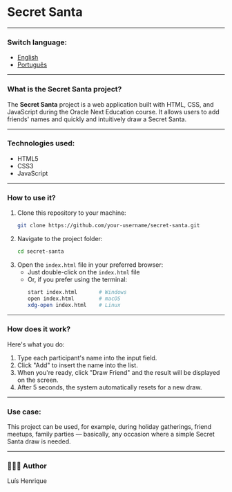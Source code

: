 
# Secret Santa  
---
### Switch language:
- [English](https://github.com/louuispy/Challenge-Secret-Friend/blob/main/README-en.md)
- [Português](https://github.com/louuispy/Challenge-Secret-Friend/blob/main/README.md)

---

### What is the Secret Santa project?

The **Secret Santa** project is a web application built with HTML, CSS, and JavaScript during the Oracle Next Education course. It allows users to add friends' names and quickly and intuitively draw a Secret Santa.

---

### Technologies used:
- HTML5  
- CSS3  
- JavaScript

---

### How to use it?

1. Clone this repository to your machine:
   ```bash
   git clone https://github.com/your-username/secret-santa.git
   ```
2. Navigate to the project folder:
   ```bash
   cd secret-santa
   ```
3. Open the `index.html` file in your preferred browser:
   - Just double-click on the `index.html` file
   - Or, if you prefer using the terminal:
     ```bash
     start index.html       # Windows
     open index.html        # macOS
     xdg-open index.html    # Linux
     ```

---

### How does it work?

Here's what you do:
1. Type each participant's name into the input field.  
2. Click "Add" to insert the name into the list.  
3. When you're ready, click "Draw Friend" and the result will be displayed on the screen.  
4. After 5 seconds, the system automatically resets for a new draw.

---

### Use case:

This project can be used, for example, during holiday gatherings, friend meetups, family parties — basically, any occasion where a simple Secret Santa draw is needed.

---

### 👨🏻‍💻 Author

Luís Henrique
